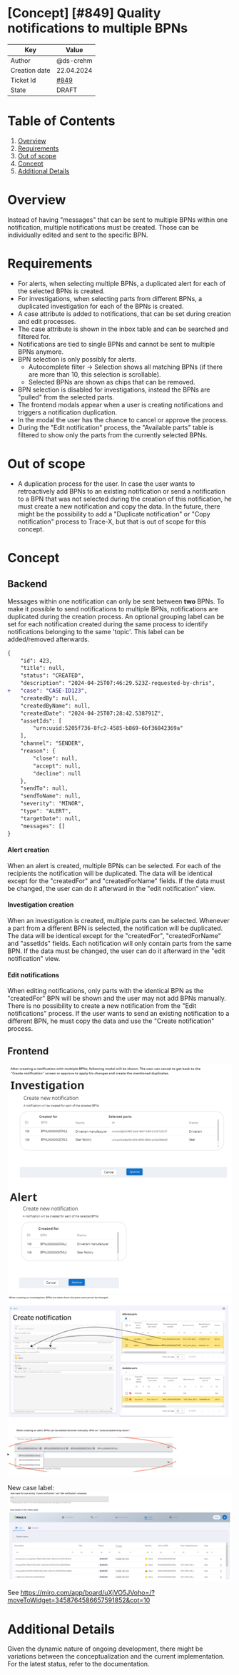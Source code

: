# \[Concept\] \[#849\] Quality notifications to multiple BPNs

| Key           | Value                                                                    |
|---------------|--------------------------------------------------------------------------|
| Author        | @ds-crehm                                                                |
| Creation date | 22.04.2024                                                               |
| Ticket Id     | [#849](https://github.com/eclipse-tractusx/traceability-foss/issues/849) |
| State         | DRAFT                                                                    |

# Table of Contents
1. [Overview](#overview)
2. [Requirements](#requirements)
3. [Out of scope](#out-of-scope)
4. [Concept](#concept)
5. [Additional Details](#additional-details)

# Overview
Instead of having "messages" that can be sent to multiple BPNs within one notification, multiple notifications must be created.
Those can be individually edited and sent to the specific BPN.

# Requirements
- For alerts, when selecting multiple BPNs, a duplicated alert for each of the selected BPNs is created.
- For investigations, when selecting parts from different BPNs, a duplicated investigation for each of the BPNs is created.
- A case attribute is added to notifications, that can be set during creation and edit processes.
- The case attribute is shown in the inbox table and can be searched and filtered for.
- Notifications are tied to single BPNs and cannot be sent to multiple BPNs anymore.
- BPN selection is only possibly for alerts.
  - Autocomplete filter -> Selection shows all matching BPNs (if there are more than 10, this selection is scrollable).
  - Selected BPNs are shown as chips that can be removed.
- BPN selection is disabled for investigations, instead the BPNs are "pulled" from the selected parts.
- The frontend modals appear when a user is creating notifications and triggers a notification duplication.
- In the modal the user has the chance to cancel or approve the process.
- During the "Edit notification" process, the "Available parts" table is filtered to show only the parts from the currently selected BPNs.

# Out of scope
- A duplication process for the user. In case the user wants to retroactively add BPNs to an existing notification or send a notification to a BPN that was not selected during the creation of this notification,
he must create a new notification and copy the data. In the future, there might be the possibility to add a "Duplicate notification" or "Copy notification" process to Trace-X, but that is out of scope for this concept.

# Concept
## Backend
Messages within one notification can only be sent between **two** BPNs. To make it possible to send notifications to multiple BPNs, notifications are duplicated during the creation process.
An optional grouping label can be set for each notification created during the same process to identify notifications belonging to the same 'topic'. This label can be added/removed afterwards.

```diff
{
    "id": 423,
    "title": null,
    "status": "CREATED",
    "description": "2024-04-25T07:46:29.523Z-requested-by-chris",
+   "case": "CASE-ID123",
    "createdBy": null,
    "createdByName": null,
    "createdDate": "2024-04-25T07:28:42.538791Z",
    "assetIds": [
        "urn:uuid:5205f736-8fc2-4585-b869-6bf36842369a"
    ],
    "channel": "SENDER",
    "reason": {
        "close": null,
        "accept": null,
        "decline": null
    },
    "sendTo": null,
    "sendToName": null,
    "severity": "MINOR",
    "type": "ALERT",
    "targetDate": null,
    "messages": []
}
```

#### Alert creation
When an alert is created, multiple BPNs can be selected. For each of the recipients the notification will be duplicated.
The data will be identical except for the "createdFor" and "createdForName" fields.
If the data must be changed, the user can do it afterward in the "edit notification" view.

#### Investigation creation
When an investigation is created, multiple parts can be selected. Whenever a part from a different BPN is selected, the notification will be duplicated.
The data will be identical except for the "createdFor", "createdForName" and "assetIds" fields. Each notification will only contain parts from the same BPN.
If the data must be changed, the user can do it afterward in the "edit notification" view.

#### Edit notifications
When editing notifications, only parts with the identical BPN as the "createdFor" BPN will be shown and the user may not add BPNs manually.
There is no possibility to create a new notification from the "Edit notifications" process.
If the user wants to send an existing notification to a different BPN, he must copy the data and use the "Create notification" process.

## Frontend
![multiple-bpns-modals](multiple-bpns-modals.svg)
![notification-creation-bpn-selection](notification-creation-bpn-selection.svg)

New case label:
![case-label](case-label.svg)

See https://miro.com/app/board/uXjVO5JVoho=/?moveToWidget=3458764586657591852&cot=10

# Additional Details
Given the dynamic nature of ongoing development, there might be variations between the conceptualization and the current implementation. For the latest status, refer to the documentation.
